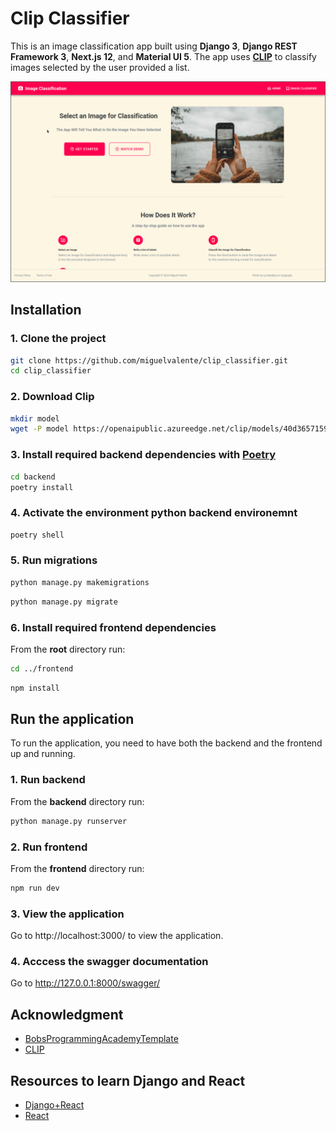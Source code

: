 # Clip Classifier

This is an image classification app built using **Django 3**, **Django REST Framework 3**, **Next.js 12**, and **Material UI 5**. The app uses **[CLIP](https://github.com/openai/CLIP)** to classify images selected by the user provided a list.

![plot](https://github.com/miguelvalente/clip_classifier/blob/master/frontend/public/images/clip_classifier.png?raw=true)



## Installation

### 1. Clone the project 

```bash
git clone https://github.com/miguelvalente/clip_classifier.git
cd clip_classifier
```

### 2. Download Clip

```bash
mkdir model
wget -P model https://openaipublic.azureedge.net/clip/models/40d365715913c9da98579312b702a82c18be219cc2a73407c4526f58eba950af/ViT-B-32.pt
```

### 3. Install required backend dependencies with [Poetry](https://python-poetry.org/docs/)
```bash
cd backend
poetry install
```


### 4.  Activate the environment python backend environemnt

```bash
poetry shell
```

### 5. Run migrations

```bash
python manage.py makemigrations
```

```bash
python manage.py migrate
```

### 6. Install required frontend dependencies

From the **root** directory run:

```bash
cd ../frontend
```
```bash
npm install
```

## Run the application

To run the application, you need to have both the backend and the frontend up and running.

### 1. Run backend

From the **backend** directory run:

```bash
python manage.py runserver
```

### 2. Run frontend

From the **frontend** directory run:

```bash
npm run dev
```

### 3. View the application

Go to http://localhost:3000/ to view the application.

### 4. Acccess the swagger documentation

Go to http://127.0.0.1:8000/swagger/ 


## Acknowledgment

- [BobsProgrammingAcademyTemplate](https://github.com/BobsProgrammingAcademy/image-classification)
- [CLIP](https://github.com/openai/CLIP)

## Resources to learn Django and React

- [Django+React](https://www.youtube.com/watch?v=tYKRAXIio28)
- [React](https://www.youtube.com/watch?v=6fM3ueN9nYM)
